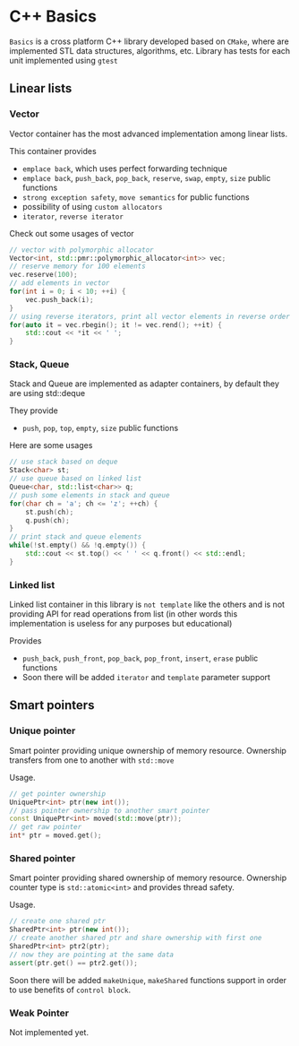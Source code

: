 # C++ Basics

`Basics` is a cross platform C++ library developed based on `CMake`, where are implemented STL data structures, algorithms, etc. Library has tests for each unit implemented using `gtest`

## Linear lists

### Vector

Vector container has the most advanced implementation among linear lists.

This container provides

- `emplace back`, which uses perfect forwarding technique
- `emplace back`, `push_back`, `pop_back`, `reserve`, `swap`, `empty`, `size` public functions
- `strong exception safety`, `move semantics` for public functions
- possibility of using `custom allocators` 
- `iterator`, `reverse iterator`

Check out some usages of vector
```c++
// vector with polymorphic allocator
Vector<int, std::pmr::polymorphic_allocator<int>> vec;
// reserve memory for 100 elements
vec.reserve(100);
// add elements in vector
for(int i = 0; i < 10; ++i) {
    vec.push_back(i);
}
// using reverse iterators, print all vector elements in reverse order
for(auto it = vec.rbegin(); it != vec.rend(); ++it) {
    std::cout << *it << ' ';
}
```

### Stack, Queue

Stack and Queue are implemented as adapter containers, by default they are using std::deque

They provide

- `push`, `pop`, `top`, `empty`, `size` public functions

Here are some usages
```c++
// use stack based on deque
Stack<char> st;
// use queue based on linked list
Queue<char, std::list<char>> q;
// push some elements in stack and queue
for(char ch = 'a'; ch <= 'z'; ++ch) {
    st.push(ch);
    q.push(ch);
}
// print stack and queue elements
while(!st.empty() && !q.empty()) {
    std::cout << st.top() << ' ' << q.front() << std::endl;
}
```

### Linked list

Linked list container in this library is `not template` like the others and is not providing API for read operations from list (in other words this implementation is useless for any purposes but educational)

Provides

- `push_back`, `push_front`, `pop_back`, `pop_front`, `insert`, `erase` public functions
- Soon there will be added `iterator` and `template` parameter support

## Smart pointers

### Unique pointer

Smart pointer providing unique ownership of memory resource. Ownership transfers from one to another with `std::move`

Usage.
```c++
// get pointer ownership
UniquePtr<int> ptr(new int());
// pass pointer ownership to another smart pointer
const UniquePtr<int> moved(std::move(ptr));
// get raw pointer
int* ptr = moved.get();
```

### Shared pointer

Smart pointer providing shared ownership of memory resource. Ownership counter type is `std::atomic<int>` and provides thread safety.

Usage.
```c++
// create one shared ptr
SharedPtr<int> ptr(new int());
// create another shared ptr and share ownership with first one
SharedPtr<int> ptr2(ptr);
// now they are pointing at the same data
assert(ptr.get() == ptr2.get());
```

Soon there will be added `makeUnique`, `makeShared` functions support in order to use benefits of `control block`.

### Weak Pointer

Not implemented yet.
